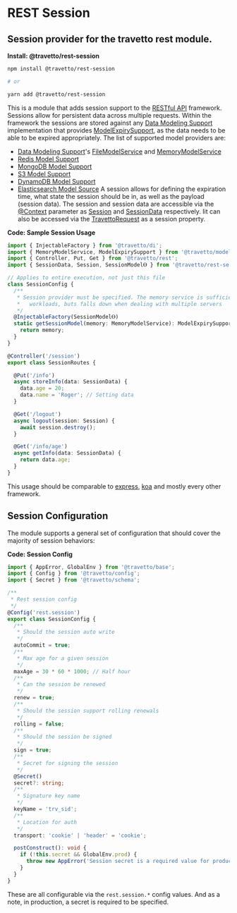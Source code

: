 <!-- This file was generated by @travetto/doc and should not be modified directly -->
<!-- Please modify https://github.com/travetto/travetto/tree/main/module/rest-session/DOC.tsx and execute "npx trv doc" to rebuild -->
# REST Session

## Session provider for the travetto rest module.

**Install: @travetto/rest-session**
```bash
npm install @travetto/rest-session

# or

yarn add @travetto/rest-session
```

This is a module that adds session support to the [RESTful API](https://github.com/travetto/travetto/tree/main/module/rest#readme "Declarative api for RESTful APIs with support for the dependency injection module.") framework.  Sessions allow for persistent data across multiple requests.  Within the framework the sessions are stored against any [Data Modeling Support](https://github.com/travetto/travetto/tree/main/module/model#readme "Datastore abstraction for core operations.") implementation that provides [ModelExpirySupport](https://github.com/travetto/travetto/tree/main/module/model/src/service/expiry.ts), as the data needs to be able to be expired appropriately.  The list of supported model providers are:
   *  [Data Modeling Support](https://github.com/travetto/travetto/tree/main/module/model#readme "Datastore abstraction for core operations.")'s [FileModelService](https://github.com/travetto/travetto/tree/main/module/model/src/provider/file.ts#L51) and [MemoryModelService](https://github.com/travetto/travetto/tree/main/module/model/src/provider/memory.ts#L54)
   *  [Redis Model Support](https://github.com/travetto/travetto/tree/main/module/model-redis#readme "Redis backing for the travetto model module.")
   *  [MongoDB Model Support](https://github.com/travetto/travetto/tree/main/module/model-mongo#readme "Mongo backing for the travetto model module.")
   *  [S3 Model Support](https://github.com/travetto/travetto/tree/main/module/model-s3#readme "S3 backing for the travetto model module.")
   *  [DynamoDB Model Support](https://github.com/travetto/travetto/tree/main/module/model-dynamodb#readme "DynamoDB backing for the travetto model module.")
   *  [Elasticsearch Model Source](https://github.com/travetto/travetto/tree/main/module/model-elasticsearch#readme "Elasticsearch backing for the travetto model module, with real-time modeling support for Elasticsearch mappings.")
A session allows for defining the expiration time, what state the session should be in, as well as the payload (session data).  The session and session data are accessible via the [@Context](https://github.com/travetto/travetto/tree/main/module/rest/src/decorator/param.ts#L39) parameter as [Session](https://github.com/travetto/travetto/tree/main/module/rest-session/src/session.ts#L18) and [SessionData](https://github.com/travetto/travetto/tree/main/module/rest-session/src/session.ts#L8) respectively.  Iit can also be accessed via the [TravettoRequest](https://github.com/travetto/travetto/tree/main/module/rest-session/src/typings.d.ts#L7) as a session property.

**Code: Sample Session Usage**
```typescript
import { InjectableFactory } from '@travetto/di';
import { MemoryModelService, ModelExpirySupport } from '@travetto/model';
import { Controller, Put, Get } from '@travetto/rest';
import { SessionData, Session, SessionModelⲐ } from '@travetto/rest-session';

// Applies to entire execution, not just this file
class SessionConfig {
  /**
   * Session provider must be specified. The memory service is sufficient for simple
   *   workloads, buts falls down when dealing with multiple servers
   */
  @InjectableFactory(SessionModelⲐ)
  static getSessionModel(memory: MemoryModelService): ModelExpirySupport {
    return memory;
  }
}

@Controller('/session')
export class SessionRoutes {

  @Put('/info')
  async storeInfo(data: SessionData) {
    data.age = 20;
    data.name = 'Roger'; // Setting data
  }

  @Get('/logout')
  async logout(session: Session) {
    await session.destroy();
  }

  @Get('/info/age')
  async getInfo(data: SessionData) {
    return data.age;
  }
}
```

This usage should be comparable to [express](https://expressjs.com), [koa](https://koajs.com/) and mostly every other framework.

## Session Configuration
The module supports a general set of configuration that should cover the majority of session behaviors:

**Code: Session Config**
```typescript
import { AppError, GlobalEnv } from '@travetto/base';
import { Config } from '@travetto/config';
import { Secret } from '@travetto/schema';

/**
 * Rest session config
 */
@Config('rest.session')
export class SessionConfig {
  /**
   * Should the session auto write
   */
  autoCommit = true;
  /**
   * Max age for a given session
   */
  maxAge = 30 * 60 * 1000; // Half hour
  /**
   * Can the session be renewed
   */
  renew = true;
  /**
   * Should the session support rolling renewals
   */
  rolling = false;
  /**
   * Should the session be signed
   */
  sign = true;
  /**
   * Secret for signing the session
   */
  @Secret()
  secret?: string;
  /**
   * Signature key name
   */
  keyName = 'trv_sid';
  /**
   * Location for auth
   */
  transport: 'cookie' | 'header' = 'cookie';

  postConstruct(): void {
    if (!this.secret && GlobalEnv.prod) {
      throw new AppError('Session secret is a required value for production', 'permissions');
    }
  }
}
```

These are all configurable via the `rest.session.*` config values.  And as a note, in production, a secret is required to be specified.
